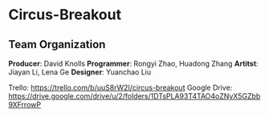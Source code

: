 # Circus-Breakout
## Team Organization
**Producer**: David Knolls
**Programmer**: Rongyi Zhao, Huadong Zhang
**Artitst**: Jiayan Li, Lena Ge
**Designer**: Yuanchao Liu

Trello: https://trello.com/b/uuS8rW2I/circus-breakout
Google Drive: https://drive.google.com/drive/u/2/folders/1DTsPLA93T4TAO4oZNyX5GZbb9XFrrowP
